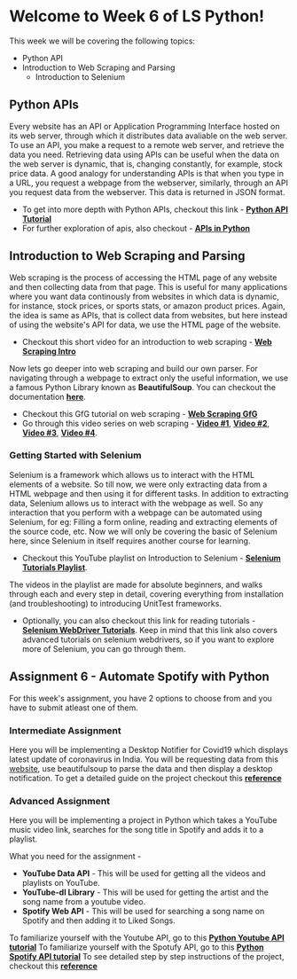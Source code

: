 # Welcome to Week 6 of LS Python!
This week we will be covering the following topics:
* Python API
* Introduction to Web Scraping and Parsing 
  * Introduction to Selenium 

## Python APIs
Every website has an API or Application Programming Interface hosted on its web server, through which it distributes data avaliable on the web server. To use an API, you make a request to a remote web server, and retrieve the data you need. Retrieving data using APIs can be useful when the data on the web server is dynamic, that is, changing constantly, for example, stock price data. 
A good analogy for understanding APIs is that when you type in a URL, you request a webpage from the webserver, similarly, through an API you request data from the webserver. This data is returned in JSON format. 
* To get into more depth with Python APIs, checkout this link - **[Python API Tutorial](https://www.dataquest.io/blog/python-api-tutorial/)**
* For further exploration of apis, also checkout - **[APIs in Python](https://towardsdatascience.com/all-you-need-to-know-on-apis-with-python-927fb572d723)**


## Introduction to Web Scraping and Parsing
Web scraping is the process of accessing the HTML page of any website and then collecting data from that page. This is useful for many applications where you want data continously from websites in which data is dynamic, for instance, stock prices, or sports stats, or amazon product prices. Again, the idea is same as APIs, that is collect data from websites, but here instead of using the website's API for data, we use the HTML page of the website.
* Checkout this short video for an introduction to web scraping - **[Web Scraping Intro](https://www.youtube.com/watch?v=Ct8Gxo8StBU)**

Now lets go deeper into web scraping and build our own parser. For navigating through a webpage to extract only the useful information, we use a famous Python Library known as **BeautifulSoup**. You can checkout the documentation **[here](http://www.crummy.com/software/BeautifulSoup/)**. 
* Checkout this GfG tutorial on web scraping - **[Web Scraping GfG](https://www.geeksforgeeks.org/implementing-web-scraping-python-beautiful-soup/)**
* Go through this video series on web scraping - **[Video #1](https://www.youtube.com/watch?v=aIPqt-OdmS0)**, **[Video #2](https://www.youtube.com/watch?v=kRDrlvO-Oz0)**, **[Video #3](https://www.youtube.com/watch?v=sAuGH1Kto2I)**, **[Video #4](https://www.youtube.com/watch?v=FSH77vnOGqU)**. 

### Getting Started with Selenium 
Selenium is a framework which allows us to interact with the HTML elements of a website. So till now, we were only extracting data from a HTML webpage and then using it for different tasks. In addition to extracting data, Selenium allows us to interact with the webpage as well. So any interaction that you perform with a webpage can be automated using Selenium, for eg: Filling a form online, reading and extracting elements of the source code, etc. Now we will only be covering the basic of Selenium here, since Selenium in itself requires another course for learning. 
* Checkout this YouTube playlist on Introduction to Selenium - **[Selenium Tutorials Playlist](https://www.youtube.com/playlist?list=PLzMcBGfZo4-n40rB1XaJ0ak1bemvlqumQ)**. 

The videos in the playlist are made for absolute beginners, and walks through each and every step in detail, covering everything from installation (and troubleshooting) to introducing UnitTest frameworks. 
* Optionally, you can also checkout this link for reading tutorials - **[Selenium WebDriver Tutorials](https://www.guru99.com/selenium-tutorial.html)**. Keep in mind that this link also covers advanced tutorials on selenium webdrivers, so if you want to explore more of Selenium, you can go through them. 

## Assignment 6 - Automate Spotify with Python
For this week's assignment, you have 2 options to choose from and you have to submit atleast one of them.

### Intermediate Assignment
Here you will be implementing a Desktop Notifier for Covid19 which displays latest update of coronavirus in India. You will be requesting data from this [website](https://www.worldometers.info/coronavirus/country/india/), use beautifulsoup to parse the data and then display a desktop notification. To get a detailed guide on the project checkout this **[reference](https://www.youtube.com/watch?v=BtiZOyOZ_RQ)**

### Advanced Assignment
Here you will be implementing a project in Python which takes a YouTube music video link, searches for the song title in Spotify and adds it to a playlist. 

What you need for the assignment - 
* **YouTube Data API** - This will be used for getting all the videos and playlists on YouTube. 
* **YouTube-dl Library** - This will be used for getting the artist and the song name from a youtube video. 
* **Spotify Web API** - This will be used for searching a song name on Spotify and then adding it to Liked Songs. 

To familiarize yourself with the Youtube API, go to this **[Python Youtube API tutorial](https://www.youtube.com/watch?v=th5_9woFJmk&t=803s)**
To familiarize yourself with the Spotufy API, go to this **[Python Spotify API tutorial](https://www.youtube.com/watch?v=aKARFU_cvfk&t=389s)**
To see detailed step by step instructions of the project, checkout this **[reference](https://www.youtube.com/watch?v=R3XgZ__jQxw&t=693s)**


